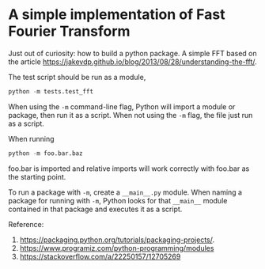 # A simple implementation of Fast Fourier Transform

Just out of curiosity: how to build a python package. A simple FFT based on the article https://jakevdp.github.io/blog/2013/08/28/understanding-the-fft/.

The test script should be run as a module,
```python
python -m tests.test_fft
```
When using the `-m` command-line flag, Python will import a module or package, then run it as a script. When not using the `-m` flag, the file just run as a script.

When running
```python
python -m foo.bar.baz
```
foo.bar is imported and relative imports will work correctly with foo.bar as the starting point.

To run a package with `-m`, create a `__main__.py` module. When naming a package for running with `-m`, Python looks for that `__main__` module contained in that package and executes it as a script.

Reference:
1. https://packaging.python.org/tutorials/packaging-projects/.
2. https://www.programiz.com/python-programming/modules
3. https://stackoverflow.com/a/22250157/12705269
